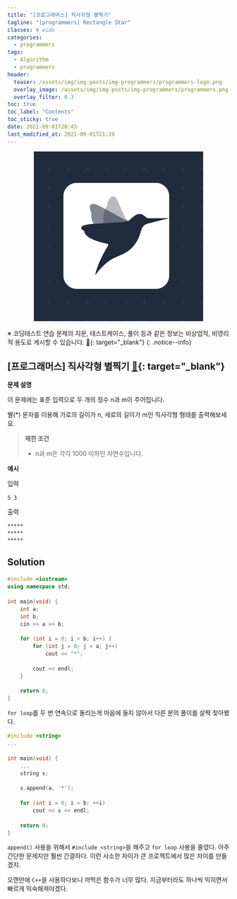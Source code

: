 ```yaml
---
title: "[프로그래머스] 직사각형 별찍기"
tagline: "[programmers] Rectangle Star"
classes: # wide
categories:
  - programmers
tags:
  - Algorithm
  - programmers
header:
  teaser: /assets/img/img-posts/img-programmers/programmers-logo.png
  overlay_image: /assets/img/img-posts/img-programmers/programmers.png
  overlay_filter: 0.3
toc: true
toc_label: "Contents"
toc_sticky: true
date: 2021-09-01T20:43
last_modified_at: 2021-09-01T21:28
---
```



<div align="center">
  <a href="https://programmers.co.kr" target="_blank">
    <img src="/assets/img/img-posts/img-programmers/programmers-logo.png">
  </a>
</div>


※ 코딩테스트 연습 문제의 지문, 테스트케이스, 풀이 등과 같은 정보는 비상업적, 비영리적 용도로 게시할 수 있습니다. [&#x1F517;](https://programmers.zendesk.com/hc/ko/articles/360034546572-%ED%94%84%EB%A1%9C%EA%B7%B8%EB%9E%98%EB%A8%B8%EC%8A%A4%EC%9D%98-%EC%95%8C%EA%B3%A0%EB%A6%AC%EC%A6%98-%EB%AC%B8%EC%A0%9C-%ED%92%80%EC%9D%B4%EB%A5%BC-%EA%B0%9C%EC%9D%B8-%EB%B8%94%EB%A1%9C%EA%B7%B8-GitHub-%EA%B8%B0%ED%83%80-%EC%82%AC%EC%9D%B4%ED%8A%B8%EC%97%90-%EC%98%AC%EB%A0%A4%EB%8F%84-%EB%90%98%EB%82%98%EC%9A%94-){: target="_blank"}
{: .notice--info}


## [프로그래머스] 직사각형 별찍기 [&#x1F517;](https://programmers.co.kr/learn/courses/30/lessons/12969){: target="_blank"}

**문제 설명**

이 문제에는 표준 입력으로 두 개의 정수 n과 m이 주어집니다.

별(*) 문자를 이용해 가로의 길이가 n, 세로의 길이가 m인 직사각형 형태를 출력해보세요.

> **제한 조건**
> - n과 m은 각각 1000 이하인 자연수입니다.

**예시**

입력

```
5 3
```

출력

```
*****
*****
*****
```


## Solution

```cpp
#include <iostream>
using namespace std;

int main(void) {
    int a;
    int b;
    cin >> a >> b;
    
    for (int i = 0; i < b; i++) {
        for (int j = 0; j < a; j++)
            cout << "*";
        
        cout << endl;    
    }
    
    return 0;
}
```

`for loop`를 두 번 연속으로 돌리는게 마음에 들지 않아서 다른 분의 풀이를 살짝 찾아봤다.

```cpp
#include <string>
...

int main(void) {
    ...
    string s;

    s.append(a, '*');

    for (int i = 0; i < b; ++i)
        cout << s << endl;

    return 0;
}
```

`append()` 사용을 위해서 `#include <string>`을 해주고 `for loop` 사용을 줄였다. 아주 간단한 문제지만 훨씬 간결하다. 이런 사소한 차이가 큰 프로젝트에서 많은 차이를 만들겠지.

오랜만에 `C++`을 사용하다보니 까먹은 함수가 너무 많다. 지금부터라도 하나씩 익히면서 빠르게 익숙해져야겠다.
